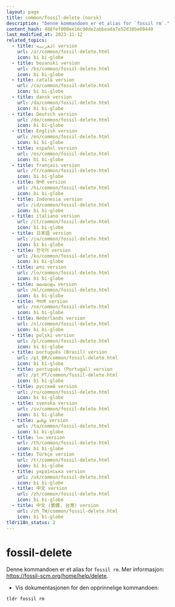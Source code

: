 ```yaml
---
layout: page
title: common/fossil-delete (norsk)
description: "Denne kommandoen er et alias for `fossil rm`."
content_hash: 488fef000ee16c90de2abbeada7e52d38be08440
last_modified_at: 2023-11-12
related_topics:
  - title: العربية version
    url: /ar/common/fossil-delete.html
    icon: bi bi-globe
  - title: bosanski version
    url: /bs/common/fossil-delete.html
    icon: bi bi-globe
  - title: català version
    url: /ca/common/fossil-delete.html
    icon: bi bi-globe
  - title: dansk version
    url: /da/common/fossil-delete.html
    icon: bi bi-globe
  - title: Deutsch version
    url: /de/common/fossil-delete.html
    icon: bi bi-globe
  - title: English version
    url: /en/common/fossil-delete.html
    icon: bi bi-globe
  - title: español version
    url: /es/common/fossil-delete.html
    icon: bi bi-globe
  - title: français version
    url: /fr/common/fossil-delete.html
    icon: bi bi-globe
  - title: हिन्दी version
    url: /hi/common/fossil-delete.html
    icon: bi bi-globe
  - title: Indonesia version
    url: /id/common/fossil-delete.html
    icon: bi bi-globe
  - title: italiano version
    url: /it/common/fossil-delete.html
    icon: bi bi-globe
  - title: 日本語 version
    url: /ja/common/fossil-delete.html
    icon: bi bi-globe
  - title: 한국어 version
    url: /ko/common/fossil-delete.html
    icon: bi bi-globe
  - title: ລາວ version
    url: /lo/common/fossil-delete.html
    icon: bi bi-globe
  - title: മലയാളം version
    url: /ml/common/fossil-delete.html
    icon: bi bi-globe
  - title: नेपाली version
    url: /ne/common/fossil-delete.html
    icon: bi bi-globe
  - title: Nederlands version
    url: /nl/common/fossil-delete.html
    icon: bi bi-globe
  - title: polski version
    url: /pl/common/fossil-delete.html
    icon: bi bi-globe
  - title: português (Brasil) version
    url: /pt_BR/common/fossil-delete.html
    icon: bi bi-globe
  - title: português (Portugal) version
    url: /pt_PT/common/fossil-delete.html
    icon: bi bi-globe
  - title: русский version
    url: /ru/common/fossil-delete.html
    icon: bi bi-globe
  - title: svenska version
    url: /sv/common/fossil-delete.html
    icon: bi bi-globe
  - title: தமிழ் version
    url: /ta/common/fossil-delete.html
    icon: bi bi-globe
  - title: ไทย version
    url: /th/common/fossil-delete.html
    icon: bi bi-globe
  - title: Türkçe version
    url: /tr/common/fossil-delete.html
    icon: bi bi-globe
  - title: українська version
    url: /uk/common/fossil-delete.html
    icon: bi bi-globe
  - title: 中文 version
    url: /zh/common/fossil-delete.html
    icon: bi bi-globe
  - title: 中文 (繁體, 台灣) version
    url: /zh_TW/common/fossil-delete.html
    icon: bi bi-globe
tldri18n_status: 2
---
```

# fossil-delete

Denne kommandoen er et alias for `fossil rm`.
Mer informasjon: <https://fossil-scm.org/home/help/delete>.

- Vis dokumentasjonen for den opprinnelige kommandoen:

`tldr fossil rm`
